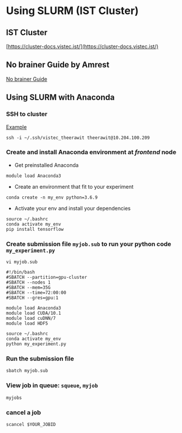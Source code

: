 #  Using SLURM (IST Cluster)


## IST Cluster
[https://cluster-docs.vistec.ist/](https://cluster-docs.vistec.ist/)

## No brainer Guide by Amrest
[No brainer Guide](https://amrestc.notion.site/No-brainer-Guide-to-SLURM-with-Python-based-program-with-Submit-It-49cd2585306b49f2805e475fa87e18ec)


## Using SLURM with Anaconda

### SSH to cluster
[Example](https://gist.github.com/topsecret-cs/6c36234c90def65e1754809e6092ddc2)
```console
ssh -i ~/.ssh/vistec_theerawit theerawit@10.204.100.209
```
### Create and install Anaconda environment at ***frontend*** node
- Get preinstalled Anaconda
```console
module load Anaconda3
```
- Create an environment that fit to your experiment
```console
conda create -n my_env python=3.6.9
```
- Activate your env and install your dependencies
```console
source ~/.bashrc
conda activate my_env
pip install tensorflow
```
### Create submission file `myjob.sub` to run your python code `my_experiment.py`

```console
vi myjob.sub
```

```
#!/bin/bash
#SBATCH --partition=gpu-cluster
#SBATCH --nodes 1
#SBATCH --mem=35G
#SBATCH --time=72:00:00
#SBATCH --gres=gpu:1     

module load Anaconda3
module load CUDA/10.1
module load cuDNN/7
module load HDF5

source ~/.bashrc
conda activate my_env
python my_experiment.py
```

### Run the submission file
```console
sbatch myjob.sub
```

### View job in queue: `squeue`, `myjob`
```console
myjobs
```

### cancel a job
```console
scancel $YOUR_JOBID
```

